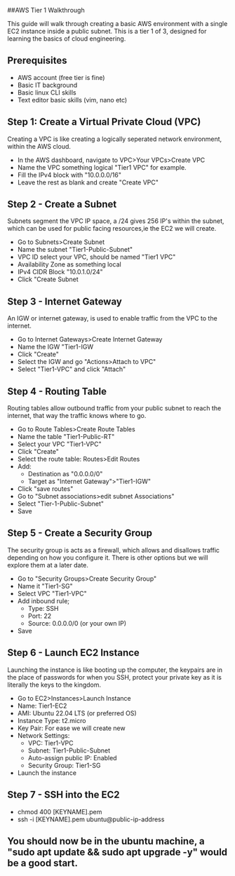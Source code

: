 ##AWS Tier 1 Walkthrough

This guide will walk through creating a basic AWS environment with a single EC2 instance inside a public subnet. This is a tier 1 of 3, designed for learning the basics of cloud engineering.

## Prerequisites
- AWS account (free tier is fine)
- Basic IT background
- Basic linux CLI skills
- Text editor basic skills (vim, nano etc)

## Step 1: Create a Virtual Private Cloud (VPC)
Creating a VPC is like creating a logically seperated network environment, within the AWS cloud.
- In the AWS dashboard, navigate to VPC>Your VPCs>Create VPC
- Name the VPC something logical "Tier1 VPC" for example.
- Fill the IPv4 block with "10.0.0.0/16"
- Leave the rest as blank and create "Create VPC"

## Step 2 - Create a Subnet
Subnets segment the VPC IP space, a /24 gives 256 IP's within the subnet, which can be used for public facing resources,ie the EC2 we will create.
- Go to Subnets>Create Subnet
- Name the subnet "Tier1-Public-Subnet"
- VPC ID select your VPC, should be named "Tier1 VPC"
- Availability Zone as something local
- IPv4 CIDR Block "10.0.1.0/24"
- Click "Create Subnet

## Step 3 - Internet Gateway
An IGW or internet gateway, is used to enable traffic from the VPC to the internet.
- Go to Internet Gateways>Create Internet Gateway
- Name the IGW "Tier1-IGW
- Click "Create"
- Select the IGW and go "Actions>Attach to VPC"
- Select "Tier1-VPC" and click "Attach"

## Step 4 - Routing Table
Routing tables allow outbound traffic from your public subnet to reach the internet, that way the traffic knows where to go.
- Go to Route Tables>Create Route Tables
- Name the table "Tier1-Public-RT"
- Select your VPC "Tier1-VPC"
- Click "Create"
- Select the route table: Routes>Edit Routes
- Add:
	- Destination as "0.0.0.0/0"
	- Target as "Internet Gateway">"Tier1-IGW"
- Click "save routes"
- Go to "Subnet associations>edit subnet Associations"
- Select "Tier-1-Public-Subnet"
- Save

## Step 5 - Create a Security Group
The security group is acts as a firewall, which allows and disallows traffic depending on how you configure it. There is other options but we will explore them at a later date.
- Go to "Security Groups>Create Security Group"
- Name it "Tier1-SG"
- Select VPC "Tier1-VPC"
- Add inbound rule;
	- Type: SSH
	- Port: 22
	- Source: 0.0.0.0/0 (or your own IP)
- Save

## Step 6 - Launch EC2 Instance
Launching the instance is like booting up the computer, the keypairs are in the place of passwords for when you SSH, protect your private key as it is literally the keys to the kingdom.
- Go to EC2>Instances>Launch Instance
- Name: Tier1-EC2
- AMI: Ubuntu 22.04 LTS (or preferred OS)
- Instance Type: t2.micro
- Key Pair: For ease we will create new
- Network Settings:
	- VPC: Tier1-VPC
	- Subnet: Tier1-Public-Subnet
	- Auto-assign public IP: Enabled
	- Security Group: Tier1-SG
- Launch the instance

## Step 7 - SSH into the EC2
- chmod 400 [KEYNAME].pem
- ssh -i [KEYNAME].pem ubuntu@public-ip-address

## You should now be in the ubuntu machine, a "sudo apt update && sudo apt upgrade -y" would be a good start.

